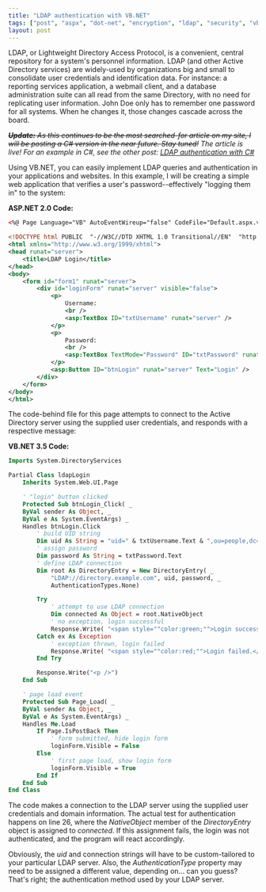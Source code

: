 ```yaml
---
title: "LDAP authentication with VB.NET"
tags: ["post", "aspx", "dot-net", "encryption", "ldap", "security", "vbnet"]
layout: post
---
```


LDAP, or Lightweight Directory Access Protocol, is a convenient, central
repository for a system's personnel information. LDAP (and other Active
Directory services) are widely-used by organizations big and small to
consolidate user credentials and identification data. For instance: a
reporting services application, a webmail client, and a database
administration suite can all read from the same Directory, with no need
for replicating user information. John Doe only has to remember one
password for all systems. When he changes it, those changes cascade
across the board.<!--more-->

_~~**Update:** As this continues to be the most searched-for article on
my site, I will be posting a C# version in the near future. Stay
tuned!~~ The article is live! For an example in C#, see the other post:
[LDAP authentication with
C#](/2013/04/ldap-authentication-with-c-sharp/)_

Using VB.NET, you can easily implement LDAP queries and authentication
in your applications and websites. In this example, I will be creating a
simple web application that verifies a user's password--effectively
"logging them in" to the system:

**ASP.NET 2.0 Code:**

```xml
<%@ Page Language="VB" AutoEventWireup="false" CodeFile="Default.aspx.vb" Inherits="ldapLogin"  %>

<!DOCTYPE html PUBLIC  "-//W3C//DTD XHTML 1.0 Transitional//EN"  "http://www.w3.org/TR/xhtml1/DTD/xhtml1-transitional.dtd">
<html xmlns="http://www.w3.org/1999/xhtml">
<head runat="server">
	<title>LDAP Login</title>
</head>
<body>
	<form id="form1" runat="server">
		<div id="loginForm" runat="server" visible="false">
			<p>
				Username:
				<br />
				<asp:TextBox ID="txtUsername" runat="server" />
			</p>
			<p>
				Password:
				<br />
				<asp:TextBox TextMode="Password" ID="txtPassword" runat="server" />
			</p>
			<asp:Button ID="btnLogin" runat="server" Text="Login" />
		</div>
	</form>
</body>
</html>
```

The code-behind file for this page attempts to connect to the Active
Directory server using the supplied user credentials, and responds with
a respective message:

**VB.NET 3.5 Code:**

```vb
Imports System.DirectoryServices

Partial Class ldapLogin
	Inherits System.Web.UI.Page

	' "login" button clicked
	Protected Sub btnLogin_Click( _
	ByVal sender As Object, _
	ByVal e As System.EventArgs) _
	Handles btnLogin.Click
		' build UID string
		Dim uid As String = "uid=" & txtUsername.Text & ",ou=people,dc=example,dc=com"
		' assign password
		Dim password As String = txtPassword.Text
		' define LDAP connection
		Dim root As DirectoryEntry = New DirectoryEntry( _
			"LDAP://directory.example.com", uid, password, _
			AuthenticationTypes.None)

		Try
			' attempt to use LDAP connection
			Dim connected As Object = root.NativeObject
			' no exception, login successful
			Response.Write( "<span style=""color:green;"">Login successful.</span>")
		Catch ex As Exception
			' exception thrown, login failed
			Response.Write( "<span style=""color:red;"">Login failed.</span>")
		End Try

		Response.Write("<p />")
	End Sub

	' page load event
	Protected Sub Page_Load( _
	ByVal sender As Object, _
	ByVal e As System.EventArgs) _
	Handles Me.Load
		If Page.IsPostBack Then
			' form submitted, hide login form
			loginForm.Visible = False
		Else
			' first page load, show login form
			loginForm.Visible = True
		End If
	End Sub
End Class
```

The code makes a connection to the LDAP server using the supplied user
credentials and domain information. The actual test for authentication
happens on line 26, where the _NativeObject_ member of the _DirectoryEntry_
object is assigned to _connected_. If this assignment
fails, the login was not authenticated, and the program will react
accordingly.

Obviously, the _uid_ and connection strings will have to be custom-tailored to
your particular LDAP server. Also, the _AuthenticationType_ property may need
to be assigned a different value, depending on... can you guess? That's
right; the authentication method used by your LDAP server.
